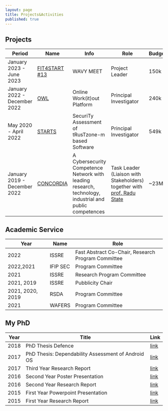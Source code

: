 ```yaml
---
layout: page
title: Projects&Activities
published: true
---
```


## Projects

| Period | Name | Info | Role | Budget |
|---|---|---|---|---|
| January 2023 - June 2023 | [FIT4START #13](https://gouvernement.lu/en/actualites/toutes_actualites/communiques/2022/10-octobre/28-fit4-start.html) | WAVY MEET | Project Leader | 150k |
| January 2022 - December 2022 | [OWL](https://www.fnr.lu/results-2021-jump21-call/) | Online Work(it)out Platform | Principal Investigator | 240k |
| May 2020 - April 2022 | [STARTS](https://starts.uni.lu/) | SecuriTy Assessment of tRusTzone-m based Software | Principal Investigator | 549k |
| January 2019 - December 2022 | [CONCORDIA](https://www.concordia-h2020.eu/) | Α Cybersecurity Competence Network with leading research, technology, industrial and public competences | Task Leader (Liaison with Stakeholders) together with [prof. Radu State](https://wwwfr.uni.lu/snt/people/radu_state)| ~23M |

## Academic Service

| Year | Name | Role |
|---|---| --- |
| 2022 | ISSRE | Fast Abstract Co-Chair, Research Program Committee |
| 2022,2021 | IFIP SEC | Program Committee |
| 2021 | ISSRE | Research Program Committee |
| 2021, 2019 | ISSRE | Pubblicity Chair | 
| 2021, 2020, 2019 | RSDA | Program Committee |
| 2021 | WAFERS | Program Committee |

## My PhD

|Year|Title|Link|
|--- |--- |--- |
|2018|PhD Thesis Defence|[link](https://akiannillo.github.io/misc/phd_deliverables/Iannillo_defence.ppsx.zip)|
|2017|PhD Thesis: Dependability Assessment of Android OS|[link](https://akiannillo.github.io/misc/phd_deliverables/Iannillo_phdthesis.pdf)|
|2017|Third Year Research Report|[link](https://akiannillo.github.io/misc/phd_deliverables/Iannillo_TRAR_3.pdf)|
|2016|Second Year Poster Presentation|[link](https://akiannillo.github.io/misc/phd_deliverables/Iannillo_YEP_2.pdf)|
|2016|Second Year Research Report|[link](https://akiannillo.github.io/misc/phd_deliverables/Iannillo_TRAR_2.pdf)|
|2015|First Year Powerpoint Presentation|[link](https://akiannillo.github.io/misc/phd_deliverables/Iannillo_YEP_1.ppsx.zip)|
|2015|First Year Research Report|[link](https://akiannillo.github.io/misc/phd_deliverables/Iannillo_TRAR_1.pdf)|
